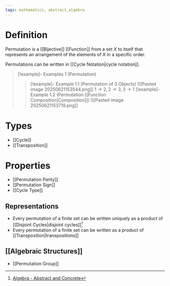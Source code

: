 ```yaml
---
tags: mathematics, abstract_algebra
---
```


# Definition

Permutation is a [[Bijective]] [[Function]] from a set $X$ to itself that represents an arrangement of the elements of $X$ in a specific order.

Permutations can be written in [[Cycle Notation|cycle notation]].

> [!example]- Examples 1 (Permutation)
> > [!example]- Example 1.1 (Permutation of $3$ Objects)
> ![[Pasted image 20250621153544.png]]
> $1 \rightarrow 2, 2 \rightarrow 3, 3 \rightarrow 1$
> > [!example]- Example 1.2 (Permutation [[Function Composition|Composition]])
> ![[Pasted image 20250621153719.png]]

# Types

- [[Cycle]]
- [[Transposition]]

# Properties

- [[Permutation Parity]]
- [[Permutation Sign]]
- [[Cycle Type]]

## Representations
- Every permutation of a finite set can be written uniquely as a product of [[Disjoint Cycles|disjoint cycles]][^1]
- Every permutation of a finite set can be written as a product of [[Transposition|transpositions]]

## [[Algebraic Structures]]
- [[Permutation Group]]

[^1]: [Algebra - Abstract and Concrete](zotero://open-pdf/library/items/IQ3GJ7PV?page=34)